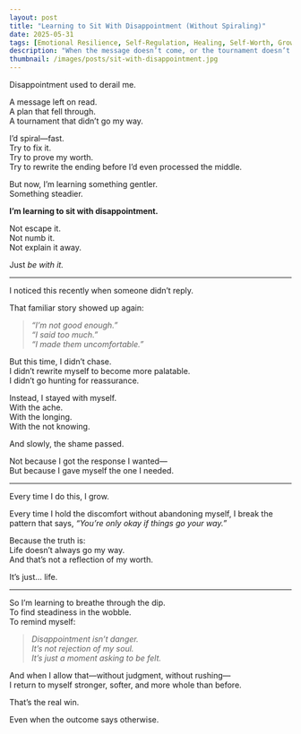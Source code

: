 ```yaml
---
layout: post
title: "Learning to Sit With Disappointment (Without Spiraling)"
date: 2025-05-31
tags: [Emotional Resilience, Self-Regulation, Healing, Self-Worth, Growth]
description: "When the message doesn’t come, or the tournament doesn’t go my way—this is how I hold space for myself."
thumbnail: /images/posts/sit-with-disappointment.jpg
---
```


Disappointment used to derail me.

A message left on read.  
A plan that fell through.  
A tournament that didn’t go my way.

I’d spiral—fast.  
Try to fix it.  
Try to prove my worth.  
Try to rewrite the ending before I’d even processed the middle.

But now, I’m learning something gentler.  
Something steadier.

**I’m learning to sit with disappointment.**

Not escape it.  
Not numb it.  
Not explain it away.

Just *be with it.*

---

I noticed this recently when someone didn’t reply.

That familiar story showed up again:  
> *“I’m not good enough.”*  
> *“I said too much.”*  
> *“I made them uncomfortable.”*

But this time, I didn’t chase.  
I didn’t rewrite myself to become more palatable.  
I didn’t go hunting for reassurance.

Instead, I stayed with myself.  
With the ache.  
With the longing.  
With the not knowing.

And slowly, the shame passed.

Not because I got the response I wanted—  
But because I gave myself the one I needed.

---

Every time I do this, I grow.

Every time I hold the discomfort without abandoning myself, I break the pattern that says, *“You’re only okay if things go your way.”*

Because the truth is:  
Life doesn’t always go my way.  
And that’s not a reflection of my worth.

It’s just… life.

---

So I’m learning to breathe through the dip.  
To find steadiness in the wobble.  
To remind myself:  

> *Disappointment isn’t danger.*  
> *It’s not rejection of my soul.*  
> *It’s just a moment asking to be felt.*

And when I allow that—without judgment, without rushing—  
I return to myself stronger, softer, and more whole than before.

That’s the real win.

Even when the outcome says otherwise.
